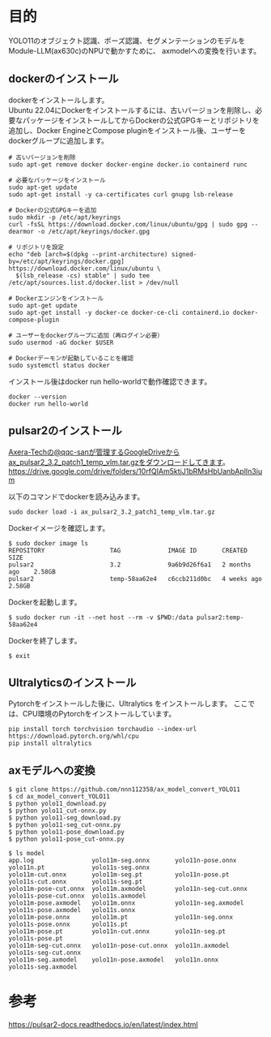 # 目的

YOLO11のオブジェクト認識、ポーズ認識、セグメンテーションのモデルを Module-LLM(ax630c)のNPUで動かすために、
axmodelへの変換を行います。


## dockerのインストール

dockerをインストールします。<br>
Ubuntu 22.04にDockerをインストールするには、古いバージョンを削除し、必要なパッケージをインストールしてからDockerの公式GPGキーとリポジトリを追加し、Docker EngineとCompose pluginをインストール後、ユーザーをdockerグループに追加します。<br>

```
# 古いバージョンを削除
sudo apt-get remove docker docker-engine docker.io containerd runc

# 必要なパッケージをインストール
sudo apt-get update
sudo apt-get install -y ca-certificates curl gnupg lsb-release

# Dockerの公式GPGキーを追加
sudo mkdir -p /etc/apt/keyrings
curl -fsSL https://download.docker.com/linux/ubuntu/gpg | sudo gpg --dearmor -o /etc/apt/keyrings/docker.gpg

# リポジトリを設定
echo "deb [arch=$(dpkg --print-architecture) signed-by=/etc/apt/keyrings/docker.gpg] https://download.docker.com/linux/ubuntu \
  $(lsb_release -cs) stable" | sudo tee /etc/apt/sources.list.d/docker.list > /dev/null

# Dockerエンジンをインストール
sudo apt-get update
sudo apt-get install -y docker-ce docker-ce-cli containerd.io docker-compose-plugin

# ユーザーをdockerグループに追加（再ログイン必要）
sudo usermod -aG docker $USER

# Dockerデーモンが起動していることを確認
sudo systemctl status docker
```

 インストール後はdocker run hello-worldで動作確認できます。
```
docker --version
docker run hello-world
```

## pulsar2のインストール

Axera-Techの@qqc-sanが管理するGoogleDriveからax_pulsar2_3.2_patch1_temp_vlm.tar.gzをダウンロードしてきます。
<https://drive.google.com/drive/folders/10rfQIAm5ktjJ1bRMsHbUanbAplIn3ium>

以下のコマンドでdockerを読み込みます。

```
sudo docker load -i ax_pulsar2_3.2_patch1_temp_vlm.tar.gz
```
Dockerイメージを確認します。
```
$ sudo docker image ls
REPOSITORY                  TAG             IMAGE ID       CREATED         SIZE
pulsar2                     3.2             9a6b9d26f6a1   2 months ago    2.58GB
pulsar2                     temp-58aa62e4   c6ccb211d0bc   4 weeks ago     2.58GB
```

Dockerを起動します。

```
$ sudo docker run -it --net host --rm -v $PWD:/data pulsar2:temp-58aa62e4
 ```

Dockerを終了します。
```
$ exit
 ```

## Ultralyticsのインストール

Pytorchをインストールした後に、Ultralytics をインストールします。
ここでは、CPU環境のPytorchをインストールしています。

```
pip install torch torchvision torchaudio --index-url https://download.pytorch.org/whl/cpu
pip install ultralytics
```



## axモデルへの変換

```
$ git clone https://github.com/nnn112358/ax_model_convert_YOLO11
$ cd ax_model_convert_YOLO11
$ python yolo11_download.py
$ python yolo11_cut-onnx.py
$ python yolo11-seg_download.py
$ python yolo11-seg_cut-onnx.py
$ python yolo11-pose_download.py
$ python yolo11-pose_cut-onnx.py
```

```
$ ls model
app.log                yolo11m-seg.onnx       yolo11n-pose.onnx     yolo11n.pt             yolo11s-seg.onnx
yolo11m-cut.onnx       yolo11m-seg.pt         yolo11n-pose.pt       yolo11s-cut.onnx       yolo11s-seg.pt
yolo11m-pose-cut.onnx  yolo11m.axmodel        yolo11n-seg-cut.onnx  yolo11s-pose-cut.onnx  yolo11s.axmodel
yolo11m-pose.axmodel   yolo11m.onnx           yolo11n-seg.axmodel   yolo11s-pose.axmodel   yolo11s.onnx
yolo11m-pose.onnx      yolo11m.pt             yolo11n-seg.onnx      yolo11s-pose.onnx      yolo11s.pt
yolo11m-pose.pt        yolo11n-cut.onnx       yolo11n-seg.pt        yolo11s-pose.pt
yolo11m-seg-cut.onnx   yolo11n-pose-cut.onnx  yolo11n.axmodel       yolo11s-seg-cut.onnx
yolo11m-seg.axmodel    yolo11n-pose.axmodel   yolo11n.onnx          yolo11s-seg.axmodel
```

# 参考

https://pulsar2-docs.readthedocs.io/en/latest/index.html
